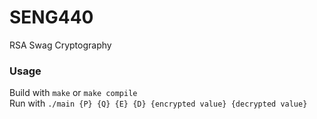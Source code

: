 # SENG440

RSA Swag Cryptography

### Usage
Build with `make` or `make compile`\
Run with `./main {P} {Q} {E} {D} {encrypted value} {decrypted value}`